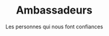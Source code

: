 ---
layout: ambassador

lang: fr
namespace: ambassadors
permalink: /fr/ambassadors/

categories: about

title: Ambassadeurs
subtitle: Les personnes qui nous font confiances
---